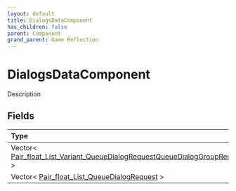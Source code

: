```yaml
---
layout: default
title: DialogsDataComponent
has_children: false
parent: Component
grand_parent: Game Reflection
---
```

# DialogsDataComponent
Description 

## Fields
| Type | Name |
|:-------------|:--------------|
| Vector< [Pair_float_List_Variant_QueueDialogRequestQueueDialogGroupRequest](/game-reflection/classes/pair_float__list__variant__queue_dialog_request_queue_dialog_group_request.md) > | new_dialogs_map |
| Vector< [Pair_float_List_QueueDialogRequest](/game-reflection/classes/pair_float__list__queue_dialog_request.md) > | dialogs_map |
